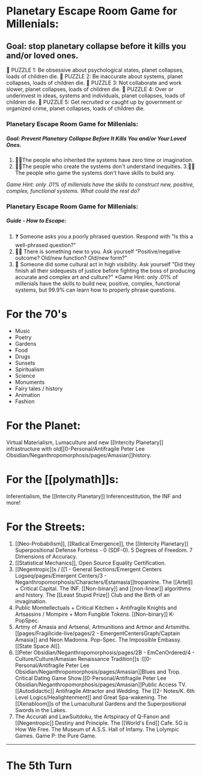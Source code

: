 # Planetary Escape Room Game for Millenials:
## Goal: stop planetary collapse before it kills you and/or loved ones.
🧩 PUZZLE 1: Be obsessive about psychological states, planet collapses, loads of children die. 
🧩 PUZZLE 2: Be inaccurate about systems, planet collapses, loads of children die.
🧩 PUZZLE 3: Not collaborate and work slower, planet collapses, loads of children die.
🧩 PUZZLE 4: Over or underinvest in ideas, systems and individuals, planet collapses, loads of children die.
🧩 PUZZLE 5: Get recruited or caught up by government or organized crime, planet collapses, loads of children die.
### Planetary Escape Room Game for Millenials:
##### Goal: Prevent Planetary Collapse Before It Kills You and/or Your Loved Ones.
1. 🤷‍♂️The people who inherited the systems have zero time or imagination.
2. 🤷‍♂️The people who create the systems don't understand inequities.
3.🤷‍♂️ The people who game the systems don't have skills to build any.

*Game Hint: only .01% of millenials have the skills to construct new, positive, complex, functional systems. What could the rest do?*
### Planetary Escape Room Game for Millenials:
##### Guide - How to Escape:
1. ❓️ Someone asks you a poorly phrased question. Respond with "Is this a well-phrased question?"
2. 🤷‍♂️ There is something new to you. Ask yourself "Positive/negative outcome? Old/new function? Old/new form?"
3. 🌟 Someone did some cultural act in high visibility. Ask yourself "Did they finish all their sidequests of justice before fighting the boss of producing accurate and complex art and culture?"
*Game Hint: only .01% of millenials have the skills to build new, positive, complex, functional systems, but 99.9% can learn how to properly phrase questions.
# For the 70's
- Music
- Poetry
- Gardens
- Food
- Drugs
- Sunsets
- Spiritualism
- Science
- Monuments
- Fairy tales / history
- Animation
- Fashion
# For the Planet:
Virtual Materialism, Lumaculture and new [[Intercity Planetary]] infrastructure with old[[0-Personal/Antifragile Peter Lee Obsidian/Neganthropomorphosis/pages/Amasian]]history.
# For the [[polymath]]s:
Inferentialism, the [[Intercity Planetary]] Inferencestitution, the INF and more!
# For the Streets:
1. [[Neo-Probabilism]], [[Radical Emergence]], the [[Intercity Planetary]] Superpositional Defense Fortress - 0 (SDF-0). 5 Degrees of Freedom. 7 Dimensions of Accuracy.
2. [[Statistical Mechanics]], Open Source Equality Certification.
3. [[Negentropic]]s / [[1 - General Sections/Emergent Centers Logseq/pages/Emergent Centers/3 - Neganthropomorphosis/Characters/Estamasia]]tropamine. The [[Artel]] + Critical Capital. The INF. [[Non-binary]] and [[non-linear]] algorithms and history. The [[Least Stupid Prize]] Club and the Birth of an invagination.
4. Public Momtellectuals + Critical Kitchen + Antifragile Knights and Artsassins / Mompire + Mom Fungible Tokens. [[Non-binary]] K-PopSpec.
6. Artmy of Amasia and Artsenal, Artmunitions and Artmor and Artsmiths. [[pages/Fragilicide-live/pages/2 - EmergentCentersGraph/Captain Amasia]] and Neon Madonna. Pop-Spec. The Impossible Embassy. [[State Space AI]].
7. [[Peter Obsidian/Neganthropomorphosis/pages/2B - EmCenOrdered/4 - Culture/Culture/Amasian Renaissance Tradition]]s :[[0-Personal/Antifragile Peter Lee Obsidian/Neganthropomorphosis/pages/Amasian]]Blues and Trop. Critical Dating Game Show.[[0-Personal/Antifragile Peter Lee Obsidian/Neganthropomorphosis/pages/Amasian]]Public Access TV. [[Autodidactic]] Antifragile Attractor and Wedding. The [[2- Notes/K. 6th Level Logics/Healightenment]] and Great Spa-wakening. The [[Xenabloom]]s of the Lumacultural Gardens and the Superpositional Swords in the Lakes.
8.  The Accurati and LawSuitdoku, the Artspiracy of Q-Fanon and [[Negentropic]] Destiny and Principle. The [[World's End]] Cafe. 5G is How We Free. The Museum of A.S.S. Hall of Infamy. The Lolympic Games. Game P: the Pure Game.











---
# The 5th Turn